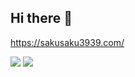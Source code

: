 ## Hi there 👋
https://sakusaku3939.com/

![](http://github-profile-summary-cards.vercel.app/api/cards/profile-details?username=sakusaku3939&theme=nord_dark)
![](http://github-profile-summary-cards.vercel.app/api/cards/repos-per-language?username=sakusaku3939&theme=nord_dark)
